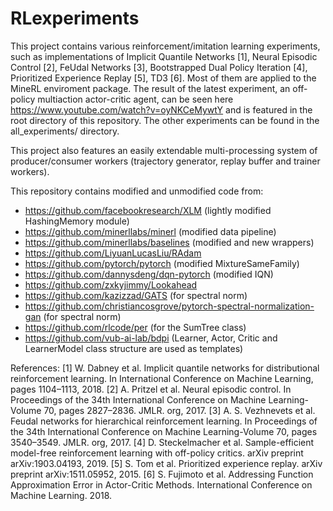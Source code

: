 # RLexperiments
This project contains various reinforcement/imitation learning experiments, such as implementations of Implicit Quantile Networks \[1\], Neural Episodic Control \[2\], FeUdal Networks \[3\], Bootstrapped Dual Policy Iteration \[4\], Prioritized Experience Replay \[5\], TD3 \[6\]. Most of them are applied to the MineRL enviroment package. The result of the latest experiment, an off-policy multiaction actor-critic agent, can be seen here https://www.youtube.com/watch?v=oyNKCeMywtY and is featured in the root directory of this repository. The other experiments can be found in the all_experiments/ directory.

This project also features an easily extendable multi-processing system of producer/consumer workers (trajectory generator, replay buffer and trainer workers).

This repository contains modified and unmodified code from:
- https://github.com/facebookresearch/XLM (lightly modified HashingMemory module)
- https://github.com/minerllabs/minerl (modified data pipeline)
- https://github.com/minerllabs/baselines (modified and new wrappers)
- https://github.com/LiyuanLucasLiu/RAdam
- https://github.com/pytorch/pytorch (modified MixtureSameFamily)
- https://github.com/dannysdeng/dqn-pytorch (modified IQN)
- https://github.com/zxkyjimmy/Lookahead
- https://github.com/kazizzad/GATS (for spectral norm)
- https://github.com/christiancosgrove/pytorch-spectral-normalization-gan (for spectral norm)
- https://github.com/rlcode/per (for the SumTree class)
- https://github.com/vub-ai-lab/bdpi (Learner, Actor, Critic and LearnerModel class structure are used as templates)

References:
 \[1\] W. Dabney et al. Implicit quantile networks for distributional reinforcement learning. In International Conference on Machine Learning, pages 1104–1113, 2018.
 \[2\] A. Pritzel et al. Neural episodic control. In Proceedings of the 34th International Conference on Machine Learning-Volume 70, pages 2827–2836. JMLR. org, 2017.
 \[3\] A. S. Vezhnevets et al. Feudal networks for hierarchical reinforcement learning. In Proceedings of the 34th International Conference on Machine Learning-Volume 70, pages 3540–3549. JMLR. org, 2017.
 \[4\] D. Steckelmacher et al. Sample-efficient model-free reinforcement learning with off-policy critics. arXiv preprint arXiv:1903.04193, 2019.
 \[5\] S. Tom et al. Prioritized experience replay. arXiv preprint arXiv:1511.05952, 2015.
 \[6\] S. Fujimoto et al. Addressing Function Approximation Error in Actor-Critic Methods. International Conference on Machine Learning. 2018.
